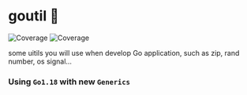 # goutil 🔧
![Coverage](https://img.shields.io/badge/Coverage-75.0%25-brightgreen)
![Coverage](https://img.shields.io/badge/Go-1.18-brightgreen)

some uitils you will use when develop Go application, such as zip, rand number, os signal...
### Using `Go1.18` with new `Generics`
